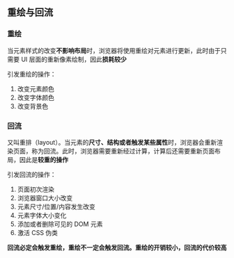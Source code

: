 ## 重绘与回流

### 重绘
当元素样式的改变**不影响布局**时，浏览器将使用重绘对元素进行更新，此时由于只需要 UI 层面的重新像素绘制，因此**损耗较少**

引发重绘的操作：
1. 改变元素颜色
2. 改变字体颜色
3. 改变背景色


### 回流
又叫重排（layout）。当元素的**尺寸、结构或者触发某些属性**时，浏览器会重新渲染页面，称为回流。此时，浏览器需要重新经过计算，计算后还需要重新页面布局，因此是**较重的操作**

引发回流的操作：
1. 页面初次渲染
2. 浏览器窗口大小改变
3. 元素尺寸/位置/内容发生改变
4. 元素字体大小变化
5. 添加或者删除可见的 DOM 元素
6. 激活 CSS 伪类

**回流必定会触发重绘，重绘不一定会触发回流。重绘的开销较小，回流的代价较高**